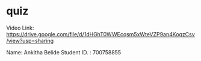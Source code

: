 # quiz
Video Link: https://drive.google.com/file/d/1dHGhT0WWEcqsm5xWteVZP9an4KoqzCsv/view?usp=sharing


Name: Ankitha Belide
Student ID. : 700758855
